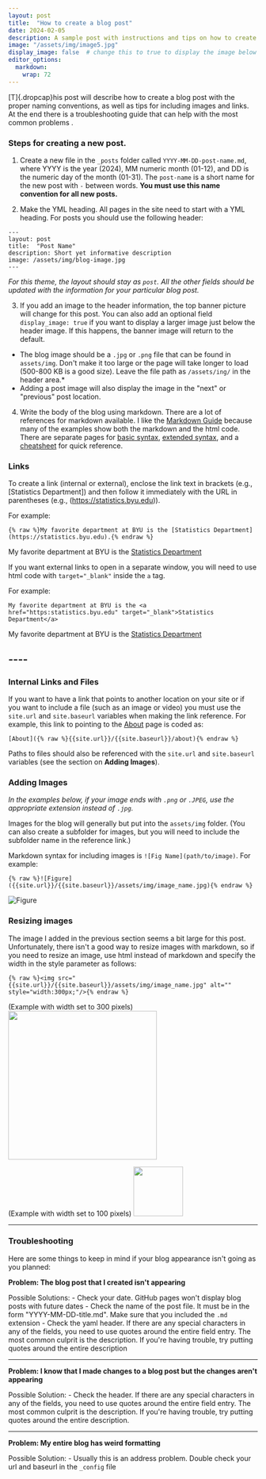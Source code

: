 ```yaml
---
layout: post
title:  "How to create a blog post"
date: 2024-02-05
description: A sample post with instructions and tips on how to create a new blog post.   
image: "/assets/img/image5.jpg"
display_image: false  # change this to true to display the image below the banner 
editor_options: 
  markdown: 
    wrap: 72
---
```


<p class="intro">

[T]{.dropcap}his post will describe how to create a blog post with the
proper naming conventions, as well as tips for including images and
links. At the end there is a troubleshooting guide that can help with
the most common problems .

</p>

### Steps for creating a new post.

1.  Create a new file in the `_posts` folder called
    `YYYY-MM-DD-post-name.md`, where YYYY is the year (2024), MM numeric
    month (01-12), and DD is the numeric day of the month (01-31). The
    `post-name` is a short name for the new post with `-` between words.
    **You must use this name convention for all new posts.**

2.  Make the YML heading. All pages in the site need to start with a YML
    heading. For posts you should use the following header:

```         
---
layout: post
title:  "Post Name"
description: Short yet informative description
image: /assets/img/blog-image.jpg
---
```

*For this theme, the layout should stay as `post`. All the other fields
should be updated with the information for your particular blog post.*

3.  If you add an image to the header information, the top banner
    picture will change for this post. You can also add an optional
    field `display_image: true` if you want to display a larger image
    just below the header image. If this happens, the banner image will
    return to the default.

-   The blog image should be a `.jpg` or `.png` file that can be found
    in `assets/img`. Don't make it too large or the page will take
    longer to load (500-800 KB is a good size). Leave the file path as
    `/assets/ing/` in the header area.\*
-   Adding a post image will also display the image in the "next" or
    "previous" post location.

4.  Write the body of the blog using markdown. There are a lot of
    references for markdown available. I like the [Markdown
    Guide](https://www.markdownguide.org) because many of the examples
    show both the markdown and the html code. There are separate pages
    for [basic syntax](https://www.markdownguide.org/basic-syntax/),
    [extended syntax](https://www.markdownguide.org/extended-syntax/),
    and a [cheatsheet](https://www.markdownguide.org/cheat-sheet/) for
    quick reference.

### Links

To create a link (internal or external), enclose the link text in
brackets (e.g., [Statistics Department]) and then follow it immediately
with the URL in parentheses (e.g., (<https://statistics.byu.edu>)).

For example:

```         
{% raw %}My favorite department at BYU is the [Statistics Department](https://statistics.byu.edu).{% endraw %}
```

My favorite department at BYU is the [Statistics
Department](https://statistics.byu.edu)

If you want external links to open in a separate window, you will need
to use html code with `target="_blank"` inside the `a` tag.

For example:

```         
My favorite department at BYU is the <a href="https:statistics.byu.edu" target="_blank">Statistics Department</a>
```

My favorite department at BYU is the
<a href="https:statistics.byu.edu" target="_blank">Statistics
Department</a>

## ----

### Internal Links and Files

If you want to have a link that points to another location on your site
or if you want to include a file (such as an image or video) you must
use the `site.url` and `site.baseurl` variables when making the link
reference. For example, this link to pointing to the
[About](%7B%7Bsite.url%7D%7D/%7B%7Bsite.baseurl%7D%7D/about) page is
coded as:

```         
[About]({% raw %}{{site.url}}/{{site.baseurl}}/about){% endraw %}
```

Paths to files should also be referenced with the `site.url` and
`site.baseurl` variables (see the section on **Adding Images**).

### Adding Images

*In the examples below, if your image ends with `.png` or `.JPEG`, use
the appropriate extension instead of `.jpg`.*

Images for the blog will generally but put into the `assets/img` folder.
(You can also create a subfolder for images, but you will need to
include the subfolder name in the reference link.)

Markdown syntax for including images is `![Fig Name](path/to/image)`.
For example:

```         
{% raw %}![Figure]({{site.url}}/{{site.baseurl}}/assets/img/image_name.jpg){% endraw %}
```

![Figure](%7B%7Bsite.url%7D%7D/%7B%7Bsite.baseurl%7D%7D/assets/img/image5.jpg)

### Resizing images

The image I added in the previous section seems a bit large for this
post. Unfortunately, there isn't a good way to resize images with
markdown, so if you need to resize an image, use html instead of
markdown and specify the width in the style parameter as follows:

```         
{% raw %}<img src="{{site.url}}/{{site.baseurl}}/assets/img/image_name.jpg" alt="" style="width:300px;"/>{% endraw %}
```

(Example with width set to 300 pixels)
<img src="{{site.url}}/{{site.baseurl}}/assets/img/image5.jpg" style="width:300px;"/>

(Example with width set to 100 pixels)
<img src="{{site.url}}/{{site.baseurl}}/assets/img/image5.jpg" style="width:100px;"/>

------------------------------------------------------------------------

### Troubleshooting

Here are some things to keep in mind if your blog appearance isn't going
as you planned:

**Problem: The blog post that I created isn't appearing**

Possible Solutions: - Check your date. GitHub pages won't display blog
posts with future dates - Check the name of the post file. It must be in
the form "YYYY-MM-DD-title.md". Make sure that you included the `.md`
extension - Check the yaml header. If there are any special characters
in any of the fields, you need to use quotes around the entire field
entry. The most common culprit is the description. If you're having
trouble, try putting quotes around the entire description

------------------------------------------------------------------------

**Problem: I know that I made changes to a blog post but the changes
aren't appearing**

Possible Solution: - Check the header. If there are any special
characters in any of the fields, you need to use quotes around the
entire field entry. The most common culprit is the description. If
you're having trouble, try putting quotes around the entire description.

------------------------------------------------------------------------

**Problem: My entire blog has weird formatting**

Possible Solution: - Usually this is an address problem. Double check
your url and baseurl in the `_config` file
